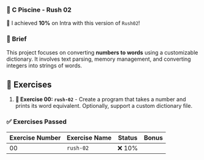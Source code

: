 
### **🚀 C Piscine - Rush 02**

🌟 I achieved **10%** on Intra with this version of `Rush02`!

### 📘 Brief

This project focuses on converting **numbers to words** using a customizable dictionary. It involves text parsing, memory management, and converting integers into strings of words.

## 📝 Exercises

1. **🔢 Exercise 00: `rush-02`** - Create a program that takes a number and prints its word equivalent. Optionally, support a custom dictionary file.

### ✅ **Exercises Passed**

| **Exercise Number** | **Exercise Name** | **Status** | **Bonus** |
|---------------------|-------------------|------------|-----------|
| 00                  | `rush-02`          | ❌ 10%     |           |
